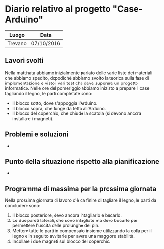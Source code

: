 ﻿# Diario relativo al progetto "Case-Arduino"
Luogo | Data
------------ | -------------
Trevano | 07/10/2016

## Lavori svolti
Nella mattinata abbiamo inizialmente parlato delle varie liste dei materiali che abbiamo spedito, dopodichè abbiamo svolto la teorica sulla fase di implementazione e visto i vari test che deve superare un progetto informatico.
Nelle ore del pomeriggio abbiamo iniziato a prepare il case tagliando il legno, le parti completate sono:
- Il blocco sotto, dove s'appoggia l'Arduino.
- Il blocco sopra, che funge da tetto all'Arduino.
- Il blocco del coperchio, che chiude la scatola (si devono ancora installare i magneti).

## Problemi e soluzioni
-
## Punto della situazione rispetto alla pianificazione
-
## Programma di massima per la prossima giornata
Nella prossima giornata di lavoro c'è da finire di tagliare il legno, le parti da concludere sono:
1. Il blocco posteriore, devo ancora intagliarlo e bucarlo.
1. Le due pareti laterali, che sono intagliate ma devo bucarle per permettere l'uscita delle prolunghe dei pin.
1. Mettere tutte le parti in compensato insieme utilizzando la colla per il legno e in seguito avvitarle per avere una maggiore stabilità.
1. Incollare i due magneti sul blocco del coperchio.
